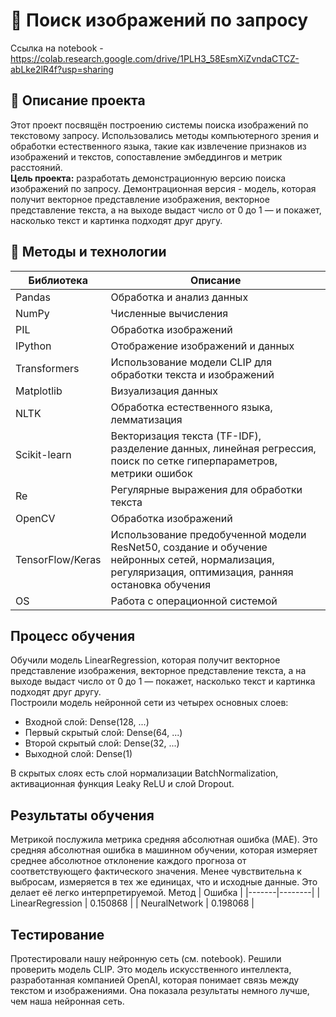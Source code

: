 # 🔭 Поиск изображений по запросу
Ссылка на notebook - https://colab.research.google.com/drive/1PLH3_58EsmXiZvndaCTCZ-abLke2lR4f?usp=sharing
## 📌 Описание проекта
Этот проект посвящён построению системы поиска изображений по текстовому запросу. Использовались методы компьютерного зрения и обработки естественного языка, такие как извлечение признаков из изображений и текстов, сопоставление эмбеддингов и метрик расстояний.     
**Цель проекта:**  разработать демонстрационную версию поиска изображений по запросу.
Демонтрационная версия - модель, которая получит векторное представление изображения, векторное представление текста, а на выходе выдаст число от 0 до 1 — и покажет, насколько текст и картинка подходят друг другу.
## 🧠 Методы и технологии
 Библиотека | Описание |
 |------------|----------|
 | Pandas | Обработка и анализ данных |
 | NumPy | Численные вычисления |
 | PIL | Обработка изображений |
 | IPython | Отображение изображений и данных |
 | Transformers | Использование модели CLIP для обработки текста и изображений |
 | Matplotlib | Визуализация данных |
 | NLTK | Обработка естественного языка, лемматизация |
 | Scikit-learn | Векторизация текста (TF-IDF), разделение данных, линейная регрессия, поиск по сетке гиперпараметров, метрики ошибок |
 | Re | Регулярные выражения для обработки текста |
 | OpenCV | Обработка изображений |
 | TensorFlow/Keras | Использование предобученной модели ResNet50, создание и обучение нейронных сетей, нормализация, регуляризация, оптимизация, ранняя остановка обучения |
 | OS | Работа с операционной системой |
## Процесс обучения
Обучили модель LinearRegression, которая получит векторное представление изображения, векторное представление текста, а на выходе выдаст число от 0 до 1 — покажет, насколько текст и картинка подходят друг другу.     
Построили модель нейронной сети из четырех основных слоев:
* Входной слой: Dense(128, ...)
* Первый скрытый слой: Dense(64, ...)
* Второй скрытый слой: Dense(32, ...)
* Выходной слой: Dense(1)
  
В скрытых слоях есть слой нормализации BatchNormalization, активационная функция Leaky ReLU и слой Dropout.
## Результаты обучения
Метрикой послужила метрика cредняя абсолютная ошибка (MAE). Это средняя абсолютная ошибка в машинном обучении, которая измеряет среднее абсолютное отклонение каждого прогноза от соответствующего фактического значения. Менее чувствительна к выбросам, измеряется в тех же единицах, что и исходные данные. Это делает её легко интерпретируемой.
  Метод | Ошибка |
 |-------|--------|
 | LinearRegression | 0.150868 |
 | NeuralNetwork | 0.198068 |

## Тестирование
Протестировали нашу нейронную сеть (см. notebook). 
Решили проверить модель CLIP. Это модель искусственного интеллекта, разработанная компанией OpenAI, которая понимает связь между текстом и изображениями. 
Она показала результаты немного лучше, чем наша нейронная сеть.
